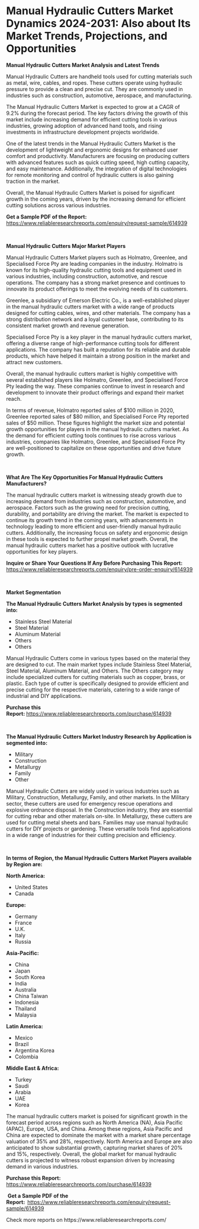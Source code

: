<p><h1>Manual Hydraulic Cutters Market Dynamics 2024-2031: Also about Its Market Trends, Projections, and Opportunities</h1></p><p><strong>Manual Hydraulic Cutters Market Analysis and Latest Trends</strong></p>
<p><p>Manual Hydraulic Cutters are handheld tools used for cutting materials such as metal, wire, cables, and ropes. These cutters operate using hydraulic pressure to provide a clean and precise cut. They are commonly used in industries such as construction, automotive, aerospace, and manufacturing.</p><p>The Manual Hydraulic Cutters Market is expected to grow at a CAGR of 9.2% during the forecast period. The key factors driving the growth of this market include increasing demand for efficient cutting tools in various industries, growing adoption of advanced hand tools, and rising investments in infrastructure development projects worldwide.</p><p>One of the latest trends in the Manual Hydraulic Cutters Market is the development of lightweight and ergonomic designs for enhanced user comfort and productivity. Manufacturers are focusing on producing cutters with advanced features such as quick cutting speed, high cutting capacity, and easy maintenance. Additionally, the integration of digital technologies for remote monitoring and control of hydraulic cutters is also gaining traction in the market.</p><p>Overall, the Manual Hydraulic Cutters Market is poised for significant growth in the coming years, driven by the increasing demand for efficient cutting solutions across various industries.</p></p>
<p><strong>Get a Sample PDF of the Report:&nbsp;</strong> <a href="https://www.reliableresearchreports.com/enquiry/request-sample/614939">https://www.reliableresearchreports.com/enquiry/request-sample/614939</a></p>
<p>&nbsp;</p>
<p><strong>Manual Hydraulic Cutters Major Market Players</strong></p>
<p><p>Manual Hydraulic Cutters Market players such as Holmatro, Greenlee, and Specialised Force Pty are leading companies in the industry. Holmatro is known for its high-quality hydraulic cutting tools and equipment used in various industries, including construction, automotive, and rescue operations. The company has a strong market presence and continues to innovate its product offerings to meet the evolving needs of its customers.</p><p>Greenlee, a subsidiary of Emerson Electric Co., is a well-established player in the manual hydraulic cutters market with a wide range of products designed for cutting cables, wires, and other materials. The company has a strong distribution network and a loyal customer base, contributing to its consistent market growth and revenue generation.</p><p>Specialised Force Pty is a key player in the manual hydraulic cutters market, offering a diverse range of high-performance cutting tools for different applications. The company has built a reputation for its reliable and durable products, which have helped it maintain a strong position in the market and attract new customers.</p><p>Overall, the manual hydraulic cutters market is highly competitive with several established players like Holmatro, Greenlee, and Specialised Force Pty leading the way. These companies continue to invest in research and development to innovate their product offerings and expand their market reach.</p><p>In terms of revenue, Holmatro reported sales of $100 million in 2020, Greenlee reported sales of $80 million, and Specialised Force Pty reported sales of $50 million. These figures highlight the market size and potential growth opportunities for players in the manual hydraulic cutters market. As the demand for efficient cutting tools continues to rise across various industries, companies like Holmatro, Greenlee, and Specialised Force Pty are well-positioned to capitalize on these opportunities and drive future growth.</p></p>
<p>&nbsp;</p>
<p><strong>What Are The Key Opportunities For Manual Hydraulic Cutters Manufacturers?</strong></p>
<p><p>The manual hydraulic cutters market is witnessing steady growth due to increasing demand from industries such as construction, automotive, and aerospace. Factors such as the growing need for precision cutting, durability, and portability are driving the market. The market is expected to continue its growth trend in the coming years, with advancements in technology leading to more efficient and user-friendly manual hydraulic cutters. Additionally, the increasing focus on safety and ergonomic design in these tools is expected to further propel market growth. Overall, the manual hydraulic cutters market has a positive outlook with lucrative opportunities for key players.</p></p>
<p><strong>Inquire or Share Your Questions If Any Before Purchasing This Report:</strong> <a href="https://www.reliableresearchreports.com/enquiry/pre-order-enquiry/614939">https://www.reliableresearchreports.com/enquiry/pre-order-enquiry/614939</a></p>
<p>&nbsp;</p>
<p><strong>Market Segmentation</strong></p>
<p><strong>The Manual Hydraulic Cutters Market Analysis by types is segmented into:</strong></p>
<p><ul><li>Stainless Steel Material</li><li>Steel Material</li><li>Aluminum Material</li><li>Others</li><li>Others</li></ul></p>
<p><p>Manual Hydraulic Cutters come in various types based on the material they are designed to cut. The main market types include Stainless Steel Material, Steel Material, Aluminum Material, and Others. The Others category may include specialized cutters for cutting materials such as copper, brass, or plastic. Each type of cutter is specifically designed to provide efficient and precise cutting for the respective materials, catering to a wide range of industrial and DIY applications.</p></p>
<p><strong>Purchase this Report:&nbsp;</strong><a href="https://www.reliableresearchreports.com/purchase/614939">https://www.reliableresearchreports.com/purchase/614939</a></p>
<p>&nbsp;</p>
<p><strong>The Manual Hydraulic Cutters Market Industry Research by Application is segmented into:</strong></p>
<p><ul><li>Military</li><li>Construction</li><li>Metallurgy</li><li>Family</li><li>Other</li></ul></p>
<p><p>Manual Hydraulic Cutters are widely used in various industries such as Military, Construction, Metallurgy, Family, and other markets. In the Military sector, these cutters are used for emergency rescue operations and explosive ordnance disposal. In the Construction industry, they are essential for cutting rebar and other materials on-site. In Metallurgy, these cutters are used for cutting metal sheets and bars. Families may use manual hydraulic cutters for DIY projects or gardening. These versatile tools find applications in a wide range of industries for their cutting precision and efficiency.</p></p>
<p>&nbsp;</p>
<p><strong>In terms of Region, the Manual Hydraulic Cutters Market Players available by Region are:</strong></p>
<p>
    <p> <strong> North America: </strong>
        <ul>
            <li>United States</li>
            <li>Canada</li>
        </ul>
        </p> 
    <p> <strong> Europe: </strong>
        <ul>
            <li>Germany</li>
            <li>France</li>
            <li>U.K.</li>
            <li>Italy</li>
            <li>Russia</li>
        </ul>
        </p> 
    <p> <strong> Asia-Pacific: </strong>
        <ul>
            <li>China</li>
            <li>Japan</li>
            <li>South Korea</li>
            <li>India</li>
            <li>Australia</li>
            <li>China Taiwan</li>
            <li>Indonesia</li>
            <li>Thailand</li>
            <li>Malaysia</li>
        </ul>
        </p> 
    <p> <strong> Latin America: </strong>
        <ul>
            <li>Mexico</li>
            <li>Brazil</li>
            <li>Argentina Korea</li>
            <li>Colombia</li>
        </ul>
        </p> 
    <p> <strong> Middle East & Africa: </strong>
        <ul>
            <li>Turkey</li>
            <li>Saudi</li>
            <li>Arabia</li>
            <li>UAE</li>
            <li>Korea</li>
        </ul>
    </p>
    </p>
<p><p>The manual hydraulic cutters market is poised for significant growth in the forecast period across regions such as North America (NA), Asia Pacific (APAC), Europe, USA, and China. Among these regions, Asia Pacific and China are expected to dominate the market with a market share percentage valuation of 35% and 28%, respectively. North America and Europe are also anticipated to show substantial growth, capturing market shares of 20% and 15%, respectively. Overall, the global market for manual hydraulic cutters is projected to witness robust expansion driven by increasing demand in various industries.</p></p>
<p><strong>Purchase this Report: </strong><a href="https://www.reliableresearchreports.com/purchase/614939">https://www.reliableresearchreports.com/purchase/614939</a></p>
<p>&nbsp;<strong>Get a Sample PDF of the Report:&nbsp;&nbsp;</strong><a href="https://www.reliableresearchreports.com/enquiry/request-sample/614939">https://www.reliableresearchreports.com/enquiry/request-sample/614939</a></p>
<p><strong></strong></p>
<p>Check more reports on https://www.reliableresearchreports.com/</p>